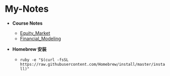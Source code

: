 # My-Notes

- **Course Notes**
    - [Equity_Market](./Notes/Equity_Market.md)
    - [Financial_Modeling](./Notes/Financial_Modeling.md)





- **Homebrew 安装**
  - `ruby -e "$(curl -fsSL https://raw.githubusercontent.com/Homebrew/install/master/install)"`

